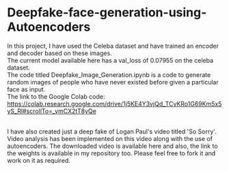 # Deepfake-face-generation-using-Autoencoders

In this project, I have used the Celeba dataset and have trained an encoder and decoder based on these images.<br>
The current model available here has a val_loss of 0.07955 on the celeba dataset.<br>
The code titled Deepfake_Image_Generation.ipynb is a code to generate random images of people who have never existed before given a particular face as input.<br>
The link to the Google Colab code:<br>
https://colab.research.google.com/drive/1j5KE4Y3vjQd_TCvKRo1G69Km5x5yS_Rl#scrollTo=_ymCX2tT8yQe
<br>
<br>
<p>
  I have also created just a deep fake of Logan Paul's video titled 'So Sorry'. Video analysis has been implemented on this video along with the use of autoencoders.
  The downloaded video is available here and also, the link to the weights is available in my repository too.
  Please feel free to fork it and work on it as required. 
</p>
  
